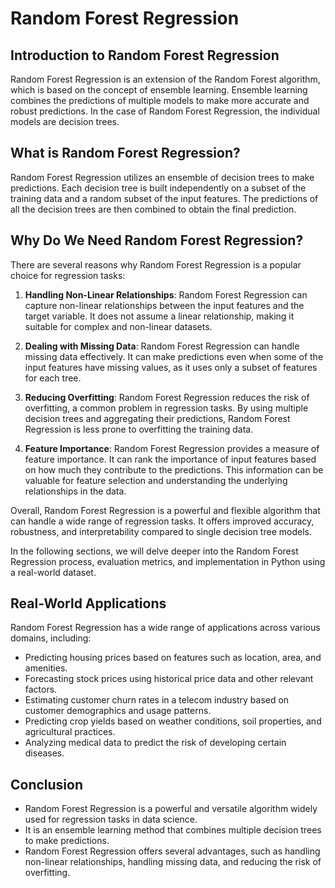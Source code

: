 # Random Forest Regression


## Introduction to Random Forest Regression
Random Forest Regression is an extension of the Random Forest algorithm, which is based on the concept of ensemble learning. Ensemble learning combines the predictions of multiple models to make more accurate and robust predictions. In the case of Random Forest Regression, the individual models are decision trees.

## What is Random Forest Regression?
Random Forest Regression utilizes an ensemble of decision trees to make predictions. Each decision tree is built independently on a subset of the training data and a random subset of the input features. The predictions of all the decision trees are then combined to obtain the final prediction.

## Why Do We Need Random Forest Regression?
There are several reasons why Random Forest Regression is a popular choice for regression tasks:

1. **Handling Non-Linear Relationships**: Random Forest Regression can capture non-linear relationships between the input features and the target variable. It does not assume a linear relationship, making it suitable for complex and non-linear datasets.

2. **Dealing with Missing Data**: Random Forest Regression can handle missing data effectively. It can make predictions even when some of the input features have missing values, as it uses only a subset of features for each tree.

3. **Reducing Overfitting**: Random Forest Regression reduces the risk of overfitting, a common problem in regression tasks. By using multiple decision trees and aggregating their predictions, Random Forest Regression is less prone to overfitting the training data.

4. **Feature Importance**: Random Forest Regression provides a measure of feature importance. It can rank the importance of input features based on how much they contribute to the predictions. This information can be valuable for feature selection and understanding the underlying relationships in the data.

Overall, Random Forest Regression is a powerful and flexible algorithm that can handle a wide range of regression tasks. It offers improved accuracy, robustness, and interpretability compared to single decision tree models.

In the following sections, we will delve deeper into the Random Forest Regression process, evaluation metrics, and implementation in Python using a real-world dataset.

## Real-World Applications
Random Forest Regression has a wide range of applications across various domains, including:
- Predicting housing prices based on features such as location, area, and amenities.
- Forecasting stock prices using historical price data and other relevant factors.
- Estimating customer churn rates in a telecom industry based on customer demographics and usage patterns.
- Predicting crop yields based on weather conditions, soil properties, and agricultural practices.
- Analyzing medical data to predict the risk of developing certain diseases.

 ## Conclusion
- Random Forest Regression is a powerful and versatile algorithm widely used for regression tasks in data science.
- It is an ensemble learning method that combines multiple decision trees to make predictions.
- Random Forest Regression offers several advantages, such as handling non-linear relationships, handling missing data, and reducing the risk of overfitting.
